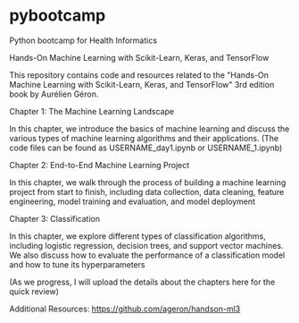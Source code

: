 # pybootcamp
Python bootcamp for Health Informatics


Hands-On Machine Learning with Scikit-Learn, Keras, and TensorFlow

This repository contains code and resources related to the "Hands-On Machine Learning with Scikit-Learn, Keras, and TensorFlow" 3rd edition book by Aurélien Géron.

Chapter 1: The Machine Learning Landscape

In this chapter, we introduce the basics of machine learning and discuss the various types of machine learning algorithms and their applications. 
(The code files can be found as USERNAME_day1.ipynb or USERNAME_1.ipynb)

Chapter 2: End-to-End Machine Learning Project

In this chapter, we walk through the process of building a machine learning project from start to finish, including data collection, data cleaning,
feature engineering, model training and evaluation, and model deployment

Chapter 3: Classification

In this chapter, we explore different types of classification algorithms, including logistic regression, decision trees, and support vector machines.
We also discuss how to evaluate the performance of a classification model and how to tune its hyperparameters

(As we progress, I will upload the details about the chapters here for the quick review)

Additional Resources: https://github.com/ageron/handson-ml3 
